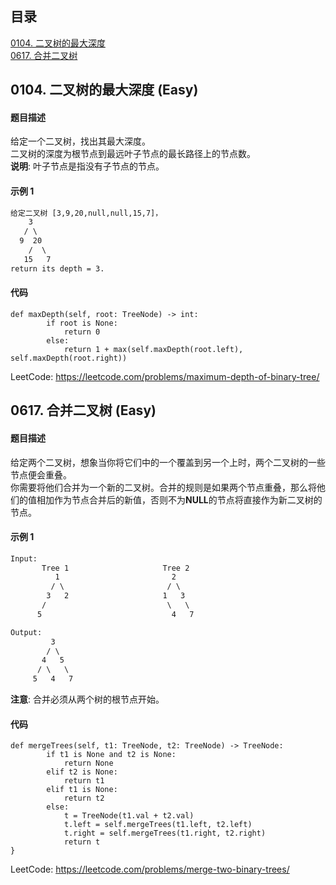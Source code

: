 ## 目录
[0104. 二叉树的最大深度](#0104)  
[0617. 合并二叉树](#0617)  

## 0104. 二叉树的最大深度 (Easy) <a name="0104"></a>
#### 题目描述
给定一个二叉树，找出其最大深度。  
二叉树的深度为根节点到最远叶子节点的最长路径上的节点数。  
**说明**: 叶子节点是指没有子节点的节点。  
#### 示例 1
```html
给定二叉树 [3,9,20,null,null,15,7]，
    3
   / \
  9  20
    /  \
   15   7
return its depth = 3.
```
#### 代码
``` python3
def maxDepth(self, root: TreeNode) -> int:
        if root is None:
            return 0
        else:
            return 1 + max(self.maxDepth(root.left), self.maxDepth(root.right))
```
LeetCode: https://leetcode.com/problems/maximum-depth-of-binary-tree/

## 0617. 合并二叉树 (Easy) <a name="0617"></a>
#### 题目描述
给定两个二叉树，想象当你将它们中的一个覆盖到另一个上时，两个二叉树的一些节点便会重叠。   
你需要将他们合并为一个新的二叉树。合并的规则是如果两个节点重叠，那么将他们的值相加作为节点合并后的新值，否则不为**NULL**的节点将直接作为新二叉树的节点。  
#### 示例 1
```html
Input:
       Tree 1                     Tree 2
          1                         2
         / \                       / \
        3   2                     1   3
       /                           \   \
      5                             4   7

Output:
         3
        / \
       4   5
      / \   \
     5   4   7
```
**注意**: 合并必须从两个树的根节点开始。
#### 代码
``` python3
def mergeTrees(self, t1: TreeNode, t2: TreeNode) -> TreeNode:
        if t1 is None and t2 is None:
            return None
        elif t2 is None:
            return t1
        elif t1 is None:
            return t2
        else:
            t = TreeNode(t1.val + t2.val)
            t.left = self.mergeTrees(t1.left, t2.left)
            t.right = self.mergeTrees(t1.right, t2.right)
            return t
}
```
LeetCode: https://leetcode.com/problems/merge-two-binary-trees/
